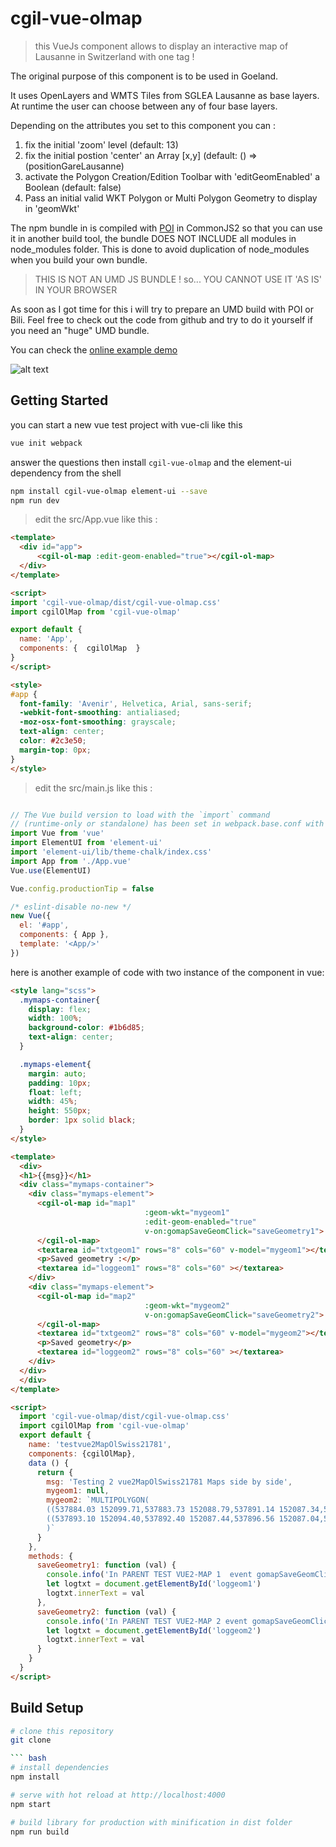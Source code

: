 # cgil-vue-olmap

> this VueJs component allows to display an interactive map of Lausanne in Switzerland with one tag !  

The original purpose of this component is to be used in Goeland.

It uses OpenLayers and WMTS Tiles from SGLEA Lausanne as base layers.
At runtime the user can choose between any of four base layers.

Depending on the attributes you set to this component you can :

1. fix the initial 'zoom' level (default: 13)
2. fix the initial postion 'center' an Array [x,y] (default: () => (positionGareLausanne)
3. activate the Polygon Creation/Edition Toolbar with 'editGeomEnabled' a Boolean (default: false)
4. Pass an initial valid WKT Polygon or Multi Polygon Geometry to display in 'geomWkt'

The npm bundle in is compiled with [POI](https://poi.js.org/) in CommonJS2 so that you can use it in another build tool, the bundle DOES NOT INCLUDE all modules in node_modules folder. 
This is done to avoid duplication of node_modules  when you build your own bundle.

> THIS IS NOT AN UMD JS BUNDLE ! so... YOU CANNOT USE IT 'AS IS' IN YOUR BROWSER

As soon as I got time for this i will try to prepare an UMD build with POI or Bili.
Feel free to check out the code from github and try to do it yourself if you need an "huge" UMD bundle.

You can check the [online example demo](https://map.gil.town/)

![alt text](https://raw.githubusercontent.com/lao-tseu-is-alive/cgil-vue-olmap/master/examples/cgil-vue-olmap-Screenshot.png "ScreenShot of demo page")

## Getting Started

you can start a new vue test project with vue-cli like this
```bash
vue init webpack
```
answer the questions then install `cgil-vue-olmap` and the element-ui dependency from the shell

```bash
npm install cgil-vue-olmap element-ui --save
npm run dev 
```

>edit  the src/App.vue like this :
```html
<template>
  <div id="app">
      <cgil-ol-map :edit-geom-enabled="true"></cgil-ol-map> 
  </div>
</template>

<script>
import 'cgil-vue-olmap/dist/cgil-vue-olmap.css'
import cgilOlMap from 'cgil-vue-olmap'

export default {
  name: 'App',
  components: {  cgilOlMap  }
}
</script>

<style>
#app {
  font-family: 'Avenir', Helvetica, Arial, sans-serif;
  -webkit-font-smoothing: antialiased;
  -moz-osx-font-smoothing: grayscale;
  text-align: center;
  color: #2c3e50;
  margin-top: 0px;
}
</style>

```
>edit  the src/main.js like this :
```javascript

// The Vue build version to load with the `import` command
// (runtime-only or standalone) has been set in webpack.base.conf with an alias.
import Vue from 'vue'
import ElementUI from 'element-ui'
import 'element-ui/lib/theme-chalk/index.css'
import App from './App.vue'
Vue.use(ElementUI)

Vue.config.productionTip = false

/* eslint-disable no-new */
new Vue({
  el: '#app',
  components: { App },
  template: '<App/>'
})

```





here is another example of code with two instance of the component in vue:

```html
<style lang="scss">
  .mymaps-container{
    display: flex;
    width: 100%;
    background-color: #1b6d85;
    text-align: center;
  }

  .mymaps-element{
    margin: auto;
    padding: 10px;
    float: left;
    width: 45%;
    height: 550px;
    border: 1px solid black;
  }
</style>

<template>
  <div>
  <h1>{{msg}}</h1>
  <div class="mymaps-container">
    <div class="mymaps-element">
      <cgil-ol-map id="map1"
                              :geom-wkt="mygeom1"
                              :edit-geom-enabled="true"
                              v-on:gomapSaveGeomClick="saveGeometry1">
      </cgil-ol-map>
      <textarea id="txtgeom1" rows="8" cols="60" v-model="mygeom1"></textarea>
      <p>Saved geometry :</p>
      <textarea id="loggeom1" rows="8" cols="60" ></textarea>
    </div>
    <div class="mymaps-element">
      <cgil-ol-map id="map2"
                              :geom-wkt="mygeom2"
                              v-on:gomapSaveGeomClick="saveGeometry2">
      </cgil-ol-map>
      <textarea id="txtgeom2" rows="8" cols="60" v-model="mygeom2"></textarea>
      <p>Saved geometry</p>
      <textarea id="loggeom2" rows="8" cols="60" ></textarea>
    </div>
  </div>
  </div>
</template>

<script>  
  import 'cgil-vue-olmap/dist/cgil-vue-olmap.css'
  import cgilOlMap from 'cgil-vue-olmap'
  export default {
    name: 'testvue2MapOlSwiss21781',
    components: {cgilOlMap},
    data () {
      return {
        msg: 'Testing 2 vue2MapOlSwiss21781 Maps side by side',
        mygeom1: null,
        mygeom2: `MULTIPOLYGON(
        ((537884.03 152099.71,537883.73 152088.79,537891.14 152087.34,537892.39 152098.71,537884.03 152099.71)),
        ((537893.10 152094.40,537892.40 152087.44,537896.56 152087.04,537893.10 152094.40))
        )`
      }
    },
    methods: {
      saveGeometry1: function (val) {
        console.info('In PARENT TEST VUE2-MAP 1  event gomapSaveGeomClick received : ', val)
        let logtxt = document.getElementById('loggeom1')
        logtxt.innerText = val
      },
      saveGeometry2: function (val) {
        console.info('In PARENT TEST VUE2-MAP 2 event gomapSaveGeomClick received : ', val)
        let logtxt = document.getElementById('loggeom2')
        logtxt.innerText = val
      }
    }
  }
</script>
```



   

## Build Setup

``` bash
# clone this repository
git clone 

``` bash
# install dependencies
npm install

# serve with hot reload at http://localhost:4000
npm start

# build library for production with minification in dist folder
npm run build

```

